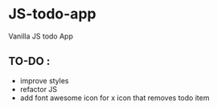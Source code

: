 # JS-todo-app
Vanilla JS todo App 


## TO-DO : 
 * improve styles 
 * refactor JS 
 * add font awesome icon for x icon that removes todo item 
